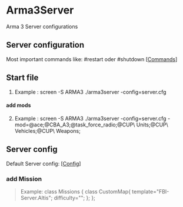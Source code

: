 # Arma3Server
Arma 3 Server configurations

## Server configuration
Most important commands like: #restart oder #shutdown
[[Commands](https://community.bistudio.com/wiki/Multiplayer_Server_Commands)]

## Start file
1. Example : screen -S ARMA3 ./arma3server -config=server.cfg   

#### add mods
2. Example : screen -S ARMA3 ./arma3server -config=server.cfg -mod=@ace\;@CBA_A3\;@task_force_radio\;@CUP\ Units\;@CUP\ Vehicles\;@CUP\ Weapons\;

## Server config
Default Server config: [[Config](https://community.bistudio.com/wiki/server.cfg)]

### add Mission

>Example: class Missions {
	class CustomMap{
	    template="FBI-Server.Altis";
	    difficulty="";
	};
};

